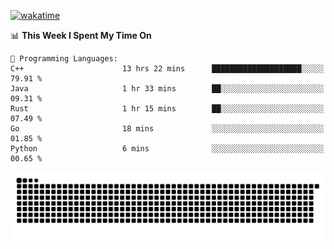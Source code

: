 [![wakatime](https://wakatime.com/badge/user/384f91c6-4eee-411f-8f3b-1b691f58a544.svg)](https://wakatime.com/@384f91c6-4eee-411f-8f3b-1b691f58a544)

<!--START_SECTION:waka-->
📊 **This Week I Spent My Time On** 

```text
💬 Programming Languages: 
C++                      13 hrs 22 mins      ████████████████████░░░░░   79.91 % 
Java                     1 hr 33 mins        ██░░░░░░░░░░░░░░░░░░░░░░░   09.31 % 
Rust                     1 hr 15 mins        ██░░░░░░░░░░░░░░░░░░░░░░░   07.49 % 
Go                       18 mins             ░░░░░░░░░░░░░░░░░░░░░░░░░   01.85 % 
Python                   6 mins              ░░░░░░░░░░░░░░░░░░░░░░░░░   00.65 % 
```


<!--END_SECTION:waka-->

<picture>
  <source media="(prefers-color-scheme: dark)" srcset="https://raw.githubusercontent.com/fuwx295/fuwx295/output/github-contribution-grid-snake-dark.svg">
  <source media="(prefers-color-scheme: light)" srcset="https://raw.githubusercontent.com/fuwx295/fuwx295/output/github-contribution-grid-snake.svg">
  <img alt="github contribution grid snake animation" src="https://raw.githubusercontent.com/fuwx295/fuwx295/output/github-contribution-grid-snake.svg">
</picture>
